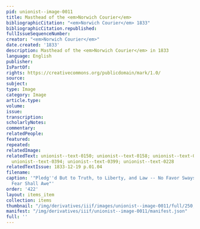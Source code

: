 ```yaml
---
pid: unionist--image-0011
title: Masthead of the <em>Norwich Courier</em>
bibliographicCitation: "<em>Norwich Courier</em> 1833"
bibliographicCitation.republished: 
fullIssueSequenceNumber: 
creator: "<em>Norwich Courier</em>"
date.created: '1833'
description: Masthead of the <em>Norwich Courier</em> in 1833
language: English
publisher: 
IsPartOf: 
rights: https://creativecommons.org/publicdomain/mark/1.0/
source: 
subject: 
type: Image
category: Image
article.type: 
volume: 
issue: 
transcription: 
scholarlyNotes: 
commentary: 
relatedPeople: 
featured: 
repeated: 
relatedImage: 
relatedText: unionist--text-0150; unionist--text-0158; unionist--text-0153; unionist--text-0154;
  unionist--text-0394; unionist--text-0399; unionist--text-0228
relatedTextIssue: 1833-12-19 p.01.04
filename: 
caption: '"Pledg''d But to Truth, to Liberty, and Law -- No Favor Sways Us, and No
  Fear Shall Awe"'
order: '422'
layout: items_item
collection: items
thumbnail: "/img/derivatives/iiif/images/unionist--image-0011/full/250,/0/default.jpg"
manifest: "/img/derivatives/iiif/unionist--image-0011/manifest.json"
full: ''
---
```

